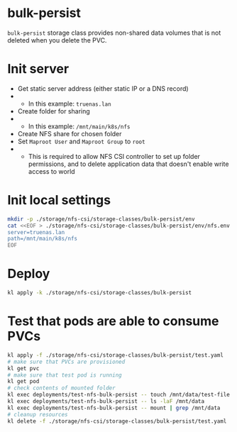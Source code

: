
# bulk-persist

`bulk-persist` storage class provides non-shared data volumes
that is not deleted when you delete the PVC.

# Init server

- Get static server address (either static IP or a DNS record)
- - In this example: `truenas.lan`
- Create folder for sharing
- - In this example: `/mnt/main/k8s/nfs`
- Create NFS share for chosen folder
- Set `Maproot User` and `Maproot Group` to `root`
- - This is required to allow NFS CSI controller to set up folder permissions,
and to delete application data that doesn't enable write access to world

# Init local settings

```bash
mkdir -p ./storage/nfs-csi/storage-classes/bulk-persist/env
cat <<EOF > ./storage/nfs-csi/storage-classes/bulk-persist/env/nfs.env
server=truenas.lan
path=/mnt/main/k8s/nfs
EOF
```

# Deploy

```bash
kl apply -k ./storage/nfs-csi/storage-classes/bulk-persist
```

# Test that pods are able to consume PVCs

```bash
kl apply -f ./storage/nfs-csi/storage-classes/bulk-persist/test.yaml
# make sure that PVCs are provisioned
kl get pvc
# make sure that test pod is running
kl get pod
# check contents of mounted folder
kl exec deployments/test-nfs-bulk-persist -- touch /mnt/data/test-file
kl exec deployments/test-nfs-bulk-persist -- ls -laF /mnt/data
kl exec deployments/test-nfs-bulk-persist -- mount | grep /mnt/data
# cleanup resources
kl delete -f ./storage/nfs-csi/storage-classes/bulk-persist/test.yaml
```
